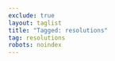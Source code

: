 ```yaml
---
exclude: true
layout: taglist
title: "Tagged: resolutions"
tag: resolutions
robots: noindex
---
```

